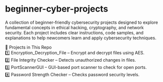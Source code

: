 # beginner-cyber-projects
A collection of beginner-friendly cybersecurity projects designed to explore fundamental concepts in ethical hacking, cryptography, and network security. Each project includes clear instructions, code samples, and explanations to help newcomers learn and apply cybersecurity techniques.

📂 Projects in This Repo  
1️⃣ Encryption_Decryption_File – Encrypt and decrypt files using AES.  
2️⃣ File Integrity Checker – Detects unauthorized changes in files.  
3️⃣ PortScannerGUI – GUI-based port scanner to check for open ports.  
4️⃣ Password Strength Checker – Checks password security levels.  
